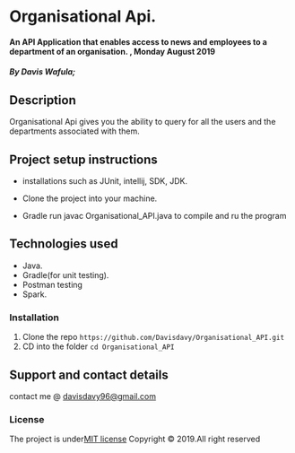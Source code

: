 # Organisational Api.

#### An API Application that enables access to news and employees to a department of an organisation.  , Monday August 2019
##### By **Davis Wafula**;
## Description

Organisational Api gives you the ability to query for all the users and the departments associated with them.


## Project setup instructions
* installations such as JUnit, intellij, SDK, JDK.

* Clone the project into your machine.

* Gradle run javac Organisational_API.java to compile and ru the program


## Technologies used
* Java.
* Gradle(for unit testing).
* Postman testing
* Spark.


### Installation
1. Clone the repo `https://github.com/Davisdavy/Organisational_API.git`
2. CD into the folder `cd Organisational_API`



## Support and contact details
contact me @ davisdavy96@gmail.com

### License
The project is under[MIT license](https://github.com/Davisdavy/Organisational_API/blob/master/LICENSE)
Copyright &copy; 2019.All right reserved